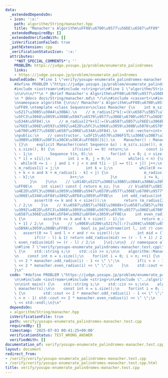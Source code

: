```yaml
---
data:
  _extendedDependsOn:
  - icon: ':x:'
    path: algorithm/String/manacher.hpp
    title: "Manacher's Algorithm\uFF08\u6700\u9577\u56DE\u6587\uFF09"
  _extendedRequiredBy: []
  _extendedVerifiedWith: []
  _isVerificationFailed: true
  _pathExtension: cpp
  _verificationStatusIcon: ':x:'
  attributes:
    '*NOT_SPECIAL_COMMENTS*': ''
    PROBLEM: https://judge.yosupo.jp/problem/enumerate_palindromes
    links:
    - https://judge.yosupo.jp/problem/enumerate_palindromes
  bundledCode: "#line 1 \"verify/yosupo-enumerate_palindromes-manacher.test.cpp\"\n\
    #define PROBLEM \"https://judge.yosupo.jp/problem/enumerate_palindromes\"\n\n\
    #include <iostream>\n#include <string>\n\n#line 1 \"algorithm/String/manacher.hpp\"\
    \n\n\n\n/**\n * @brief Manacher's Algorithm\uFF08\u6700\u9577\u56DE\u6587\uFF09\
    \n * @docs docs/String/manacher.md\n */\n\n#include <cassert>\n#include <vector>\n\
    \nnamespace algorithm {\n\n// Manacher's Algorithm\uFF08\u6700\u9577\u56DE\u6587\
    \uFF09.\ntemplate <class Sequence>\nclass Manacher {\n    int m_sz;  // m_sz:=(\u914D\
    \u5217\u30B5\u30A4\u30BA).\n    // m_radius[2*k]:=(k\u6587\u5B57\u76EE\u3092\u4E2D\
    \u5FC3\u3068\u3059\u308B\u5947\u6570\u9577\u306E\u6700\u9577\u56DE\u6587\u306E\
    \u534A\u5F84),\n    // m_radius[2*k+1]:=(k\u6587\u5B57\u76EE\u3068k+1\u6587\u5B57\
    \u76EE\u306E\u9593\u3092\u4E2D\u5FC3\u3068\u3059\u308B\u5076\u6570\u9577\u306E\
    \u6700\u9577\u56DE\u6587\u306E\u534A\u5F84).\n    std::vector<int> m_radius;\n\
    \npublic:\n    // constructor. \u5F15\u6570\u306FSTL\u306E\u30B7\u30FC\u30B1\u30F3\
    \u30B9\u30B3\u30F3\u30C6\u30CA\uFF0EO(|S|).\n    Manacher() : Manacher(Sequence())\
    \ {}\n    explicit Manacher(const Sequence &s) : m_sz(s.size()), m_radius(2 *\
    \ s.size(), 0) {\n        if(size() == 0) return;\n        const int n = 2 * size()\
    \ - 1;\n        Sequence t(n, 0);\n        for(int i = 0; i < size(); ++i) t[2\
    \ * i] = s[i];\n        int i = 0, j = 0;\n        while(i < n) {\n          \
    \  while(0 <= i - j and i + j < n and t[i - j] == t[i + j]) j++;\n           \
    \ m_radius[i] = j;\n            int k = 1;\n            while(0 <= i - k and i\
    \ + k < n and k + m_radius[i - k] < j) {\n                m_radius[i + k] = m_radius[i\
    \ - k];\n                k++;\n            }\n            i += k, j -= k;\n  \
    \      }\n    }\n\n    // \u914D\u5217\u306E\u30B5\u30A4\u30BA\u3092\u8FD4\u3059\
    \uFF0E\n    int size() const { return m_sz; }\n    // k\u6587\u5B57\u76EE\u3092\
    \u4E2D\u5FC3\u3068\u3059\u308B\u5947\u6570\u9577\u306E\u6700\u9577\u56DE\u6587\
    \u306E\u534A\u5F84\u3092\u8FD4\u3059\uFF0E\n    int odd_radius(int k) const {\n\
    \        assert(0 <= k and k < size());\n        return (m_radius[2 * k] + 1)\
    \ / 2;\n    }\n    // k\u6587\u5B57\u76EE\u3068k+1\u6587\u5B57\u76EE\u306E\u9593\
    \u3092\u4E2D\u5FC3\u3068\u3059\u308B\u5076\u6570\u9577\u306E\u6700\u9577\u56DE\
    \u6587\u306E\u534A\u5F84\u3092\u8FD4\u3059\uFF0E\n    int even_radius(int k) const\
    \ {\n        assert(0 <= k and k < size() - 1);\n        return m_radius[2 * k\
    \ + 1] / 2;\n    }\n    // \u90E8\u5206\u5217s[l:r]\u304C\u56DE\u6587\u304B\u5224\
    \u5B9A\u3059\u308B\uFF0E\n    bool is_palindrome(int l, int r) const {\n     \
    \   assert(0 <= l and l < r and r <= size());\n        int mid = (l + r) / 2;\n\
    \        if((r - l) & 1) return odd_radius(mid) >= (r - l + 1) / 2;\n        return\
    \ even_radius(mid) >= (r - l) / 2;\n    }\n};\n\n}  // namespace algorithm\n\n\
    \n#line 7 \"verify/yosupo-enumerate_palindromes-manacher.test.cpp\"\n\nint main()\
    \ {\n    std::string s;\n    std::cin >> s;\n\n    algorithm::Manacher manacher(s);\n\
    \n    const int n = s.size();\n    for(int i = 0; i < n; ++i) {\n        std::cout\
    \ << 2 * manacher.odd_radius(i) - 1 << \" \";\n        if(i < n - 1) std::cout\
    \ << 2 * manacher.even_radius(i) << \" \";\n    }\n    std::cout << std::endl;\n\
    }\n"
  code: "#define PROBLEM \"https://judge.yosupo.jp/problem/enumerate_palindromes\"\
    \n\n#include <iostream>\n#include <string>\n\n#include \"../algorithm/String/manacher.hpp\"\
    \n\nint main() {\n    std::string s;\n    std::cin >> s;\n\n    algorithm::Manacher\
    \ manacher(s);\n\n    const int n = s.size();\n    for(int i = 0; i < n; ++i)\
    \ {\n        std::cout << 2 * manacher.odd_radius(i) - 1 << \" \";\n        if(i\
    \ < n - 1) std::cout << 2 * manacher.even_radius(i) << \" \";\n    }\n    std::cout\
    \ << std::endl;\n}\n"
  dependsOn:
  - algorithm/String/manacher.hpp
  isVerificationFile: true
  path: verify/yosupo-enumerate_palindromes-manacher.test.cpp
  requiredBy: []
  timestamp: '2025-07-03 00:41:25+09:00'
  verificationStatus: TEST_WRONG_ANSWER
  verifiedWith: []
documentation_of: verify/yosupo-enumerate_palindromes-manacher.test.cpp
layout: document
redirect_from:
- /verify/verify/yosupo-enumerate_palindromes-manacher.test.cpp
- /verify/verify/yosupo-enumerate_palindromes-manacher.test.cpp.html
title: verify/yosupo-enumerate_palindromes-manacher.test.cpp
---
```

